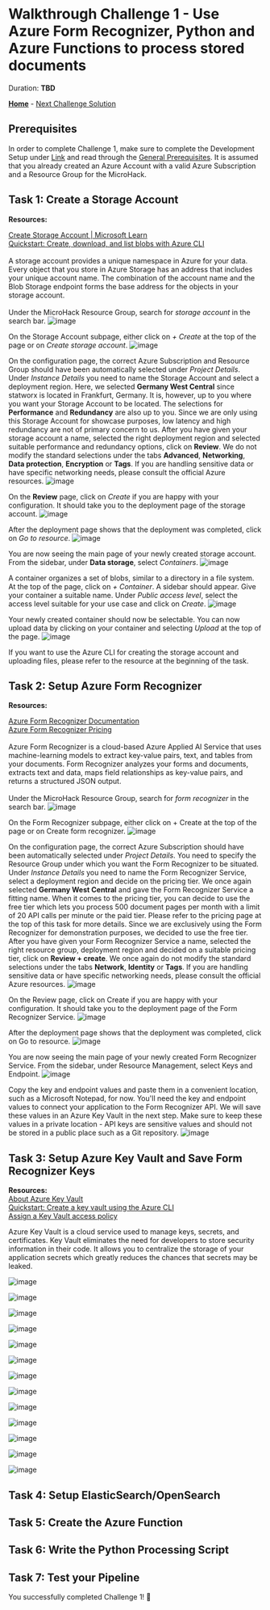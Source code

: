 # Walkthrough Challenge 1 -  Use Azure Form Recognizer, Python and Azure Functions to process stored documents

Duration: **TBD**

**[Home](../../Readme.md)** - [Next Challenge Solution](../challenges/challenge-2/solution.md)

## Prerequisites

In order to complete Challenge 1, make sure to complete the Development Setup under [Link](../../Readme.md) and read through the [General Prerequisites](../../Readme.md#prerequisites). It is assumed that you already created an Azure Account with a valid Azure Subscription and a Resource Group for the MicroHack.

## Task 1: Create a Storage Account

**Resources:**

[Create Storage Account | Microsoft Learn](https://learn.microsoft.com/en-us/azure/storage/common/storage-account-create?tabs=azure-portal)\
[Quickstart: Create, download, and list blobs with Azure CLI](https://learn.microsoft.com/en-us/azure/storage/blobs/storage-quickstart-blobs-cli)\
\
A storage account provides a unique namespace in Azure for your data. Every object that you store in Azure Storage has an address that includes your unique account name. The combination of the account name and the Blob Storage endpoint forms the base address for the objects in your storage account.\
\
Under the MicroHack Resource Group, search for *storage account* in the search bar.
![image](./images/storage_account_0.png)

On the Storage Account subpage, either click on *+ Create* at the top of the page or on *Create storage account*.
![image](./images/storage_account_1.png)

On the configuration page, the correct Azure Subscription and Resource Group should have been automatically selected under *Project Details*. Under *Instance Details* you need to name the Storage Account and select a deployment region. Here, we selected **Germany West Central** since statworx is located in Frankfurt, Germany. It is, however, up to you where you want your Storage Account to be located. The selections for **Performance** and **Redundancy** are also up to you. Since we are only using this Storage Account for showcase purposes, low latency and high redundancy are not of primary concern to us. After you have given your storage account a name, selected the right deployment region and selected suitable performance and redundancy options, click on **Review**. We do not modify the standard selections under the tabs **Advanced**, **Networking**, **Data protection**, **Encryption** or **Tags**. If you are handling sensitive data or have specific networking needs, please consult the official Azure resources.
![image](./images/storage_account_2.png)

On the **Review** page, click on *Create* if you are happy with your configuration. It should take you to the deployment page of the storage account.
![image](./images/storage_account_3.png)

After the deployment page shows that the deployment was completed, click on *Go to resource*.
![image](./images/storage_account_4.png)

You are now seeing the main page of your newly created storage account. From the sidebar, under **Data storage**, select *Containers*.
![image](./images/storage_account_5.png)

A container organizes a set of blobs, similar to a directory in a file system. At the top of the page, click on *+ Container*. A sidebar should appear. Give your container a suitable name. Under *Public access level*, select the access level suitable for your use case and click on *Create*.
![image](./images/storage_account_6.png)

Your newly created container should now be selectable. You can now upload data by clicking on your container and selecting *Upload* at the top of the page.
![image](./images/storage_account_7.png)

If you want to use the Azure CLI for creating the storage account and uploading files, please refer to the resource at the beginning of the task.

## Task 2: Setup Azure Form Recognizer

**Resources:**

[Azure Form Recognizer Documentation](https://learn.microsoft.com/en-us/azure/applied-ai-services/form-recognizer/?view=form-recog-3.0.0)\
[Azure Form Recognizer Pricing](https://azure.microsoft.com/en-us/pricing/details/form-recognizer/#pricing)\
\
Azure Form Recognizer is a cloud-based Azure Applied AI Service that uses machine-learning models to extract key-value pairs, text, and tables from your documents. Form Recognizer analyzes your forms and documents, extracts text and data, maps field relationships as key-value pairs, and returns a structured JSON output.\
\
Under the MicroHack Resource Group, search for *form recognizer* in the search bar.
![image](./images/form_recognizer_0.png)

On the Form Recognizer subpage, either click on + Create at the top of the page or on Create form recognizer.
![image](./images/form_recognizer_1.png)

On the configuration page, the correct Azure Subscription should have been automatically selected under *Project Details*. You need to specify the Resource Group under which you want the Form Recognizer to be situated. Under *Instance Details* you need to name the Form Recognizer Service, select a deployment region and decide on the pricing tier. We once again selected **Germany West Central** and gave the Form Recognizer Service a fitting name. When it comes to the pricing tier, you can decide to use the free tier which lets you process 500 document pages per month with a limit of 20 API calls per minute or the paid tier. Please refer to the pricing page at the top of this task for more details. Since we are exclusively using the Form Recognizer for demonstration purposes, we decided to use the free tier.
After you have given your Form Recognizer Service a name, selected the right resource group, deployment region and decided on a suitable pricing tier, click on **Review + create**. We once again do not modify the standard selections under the tabs **Network**, **Identity** or **Tags**. If you are handling sensitive data or have specific networking needs, please consult the official Azure resources.
![image](./images/form_recognizer_2.png)

On the Review page, click on Create if you are happy with your configuration. It should take you to the deployment page of the Form Recognizer Service.
![image](./images/form_recognizer_3.png)

After the deployment page shows that the deployment was completed, click on Go to resource.
![image](./images/form_recognizer_4.png)

You are now seeing the main page of your newly created Form Recognizer Service. From the sidebar, under Resource Management, select Keys and Endpoint.
![image](./images/form_recognizer_5.png)

Copy the key and endpoint values and paste them in a convenient location, such as a Microsoft Notepad, for now. You'll need the key and endpoint values to connect your application to the Form Recognizer API. We will save these values in an Azure Key Vault in the next step. Make sure to keep these values in a private location - API keys are sensitive values and should not be stored in a public place such as a Git repository.
![image](./images/form_recognizer_6.png)

## Task 3: Setup Azure Key Vault and Save Form Recognizer Keys
**Resources:** \
[About Azure Key Vault](https://learn.microsoft.com/en-us/azure/key-vault/general/overview)\
[Quickstart: Create a key vault using the Azure CLI](https://learn.microsoft.com/en-us/azure/key-vault/general/quick-create-cli)\
[Assign a Key Vault access policy](https://learn.microsoft.com/en-us/azure/key-vault/general/assign-access-policy?tabs=azure-portal)

Azure Key Vault is a cloud service used to manage keys, secrets, and certificates. Key Vault eliminates the need for developers to store security information in their code. It allows you to centralize the storage of your application secrets which greatly reduces the chances that secrets may be leaked.

![image](images/key_vault_0.png)

![image](images/key_vault_1.png)

![image](images/key_vault_2.png)

![image](images/key_vault_3.png)

![image](images/key_vault_4.png)

![image](images/key_vault_5.png)

![image](images/key_vault_6.png)

![image](images/key_vault_7.png)

![image](images/key_vault_5.png)

![image](images/key_vault_8.png)

![image](images/key_vault_9.png)

![image](images/key_vault_10.png)

![image](images/key_vault_11.png)

## Task 4: Setup ElasticSearch/OpenSearch

## Task 5: Create the Azure Function

## Task 6: Write the Python Processing Script

## Task 7: Test your Pipeline

You successfully completed Challenge 1! 🚀

